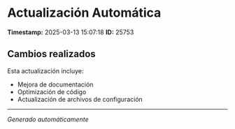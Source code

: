 # Actualización Automática

**Timestamp:** 2025-03-13 15:07:18
**ID:** 25753

## Cambios realizados

Esta actualización incluye:
- Mejora de documentación
- Optimización de código
- Actualización de archivos de configuración

---
*Generado automáticamente*
